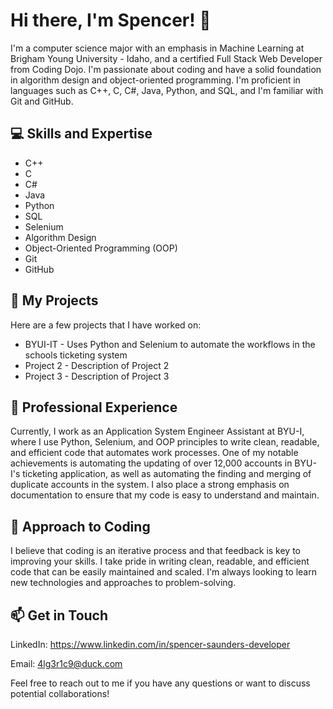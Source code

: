# Hi there, I'm Spencer! 👋
I'm a computer science major with an emphasis in Machine Learning at Brigham Young University - Idaho, and a certified Full Stack Web Developer from Coding Dojo. I'm passionate about coding and have a solid foundation in algorithm design and object-oriented programming. I'm proficient in languages such as C++, C, C#, Java, Python, and SQL, and I'm familiar with Git and GitHub.

## 💻 Skills and Expertise
- C++
- C
- C#
- Java
- Python
- SQL
- Selenium
- Algorithm Design
- Object-Oriented Programming (OOP)
- Git
- GitHub

## 🔭 My Projects
Here are a few projects that I have worked on:

- BYUI-IT - Uses Python and Selenium to automate the workflows in the schools ticketing system
- Project 2 - Description of Project 2
- Project 3 - Description of Project 3


## 🚀 Professional Experience
Currently, I work as an Application System Engineer Assistant at BYU-I, where I use Python, Selenium, and OOP principles to write clean, readable, and efficient code that automates work processes. One of my notable achievements is automating the updating of over 12,000 accounts in BYU-I's ticketing application, as well as automating the finding and merging of duplicate accounts in the system. I also place a strong emphasis on documentation to ensure that my code is easy to understand and maintain.

## 🌱 Approach to Coding
I believe that coding is an iterative process and that feedback is key to improving your skills. I take pride in writing clean, readable, and efficient code that can be easily maintained and scaled. I'm always looking to learn new technologies and approaches to problem-solving.

## 📫 Get in Touch
LinkedIn: <https://www.linkedin.com/in/spencer-saunders-developer>

Email: <4lg3r1c9@duck.com>

Feel free to reach out to me if you have any questions or want to discuss potential collaborations!

<!---
spencersaunders45/spencersaunders45 is a ✨ special ✨ repository because its `README.md` (this file) appears on your GitHub profile.
You can click the Preview link to take a look at your changes.
--->
